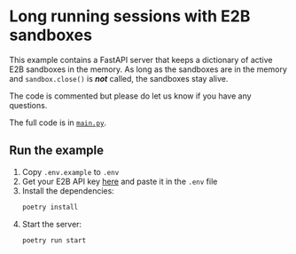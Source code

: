# Long running sessions with E2B sandboxes

This example contains a FastAPI server that keeps a dictionary of active E2B sandboxes in the memory.
As long as the sandboxes are in the memory and `sandbox.close()` is ***not*** called, the sandboxes stay alive.

The code is commented but please do let us know if you have any questions.

The full code is in [`main.py`](./long_running_sessions/main.py).

## Run the example
1. Copy `.env.example` to `.env`
1. Get your E2B API key [here](https://e2b.dev/docs/getting-started/api-key) and paste it in the `.env` file
1. Install the dependencies:
    ```bash
    poetry install
    ```
1. Start the server:
    ```bash
    poetry run start
    ```